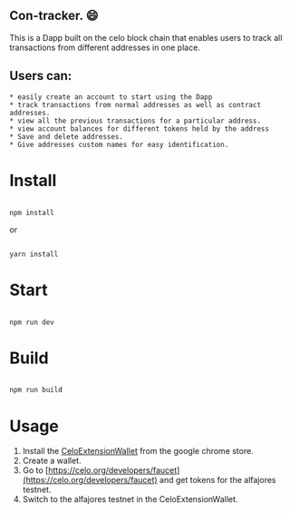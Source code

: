 ## Con-tracker. :smile: 

This is a Dapp built on the celo block chain that enables users to track all transactions from different addresses in one place.
    
 ## Users can:
    * easily create an account to start using the Dapp
    * track transactions from normal addresses as well as contract addresses.
    * view all the previous transactions for a particular address.
    * view account balances for different tokens held by the address
    * Save and delete addresses.
    * Give addresses custom names for easy identification.
   




# Install

```

npm install

```

or 

```

yarn install

```

# Start

```

npm run dev

```

# Build

```

npm run build

```
# Usage
1. Install the [CeloExtensionWallet](https://chrome.google.com/webstore/detail/celoextensionwallet/kkilomkmpmkbdnfelcpgckmpcaemjcdh?hl=en) from the google chrome store.
2. Create a wallet.
3. Go to [https://celo.org/developers/faucet](https://celo.org/developers/faucet) and get tokens for the alfajores testnet.
4. Switch to the alfajores testnet in the CeloExtensionWallet.
